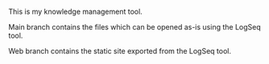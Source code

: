 
This is my knowledge management tool. 

Main branch contains the files which can be opened as-is using the LogSeq tool.

Web branch contains the static site exported from the LogSeq tool.

